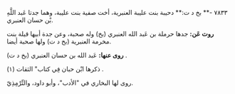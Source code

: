 ٧٨٣٣ -** بخ د ت:** دحيبة بنت عليبة العنبرية، أخت صفية بنت عليبة، وهما جدتا عَبد اللَّهِ بْن حسان العنبري.

**روت عَن:** جدها حرملة بن عَبد الله العنبري (بخ) وله صحبة، وعن جدة أبيها قيلة بنت مخرمة العنبرية (بخ د ت) ولها صحبة أيضا.

**روى عنها:** عَبد الله بن حسان العنبري (بخ د ت) .

ذكرها ابْن حبان فِي كتاب" الثقات (١) .

روى لها البخاري في "الأدب"، وأبو داود، والتِّرْمِذِيّ.